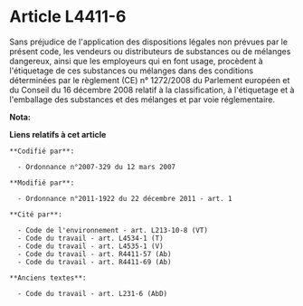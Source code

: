 # Article L4411-6

Sans préjudice de l'application des dispositions légales non prévues par le présent code, les vendeurs ou distributeurs de
substances ou de mélanges dangereux, ainsi que les employeurs qui en font usage, procèdent à l'étiquetage de ces substances
ou mélanges dans des conditions déterminées par le règlement (CE) n° 1272/2008 du Parlement européen et du Conseil du 16
décembre 2008 relatif à la classification, à l'étiquetage et à l'emballage des substances et des mélanges et par voie
réglementaire.

**Nota:**



**Liens relatifs à cet article**

	**Codifié par**:

	  - Ordonnance n°2007-329 du 12 mars 2007

	**Modifié par**:

	  - Ordonnance n°2011-1922 du 22 décembre 2011 - art. 1

	**Cité par**:

	  - Code de l'environnement - art. L213-10-8 (VT)
	  - Code du travail - art. L4534-1 (T)
	  - Code du travail - art. L4535-1 (V)
	  - Code du travail - art. R4411-57 (Ab)
	  - Code du travail - art. R4411-69 (Ab)

	**Anciens textes**:

	  - Code du travail - art. L231-6 (AbD)
